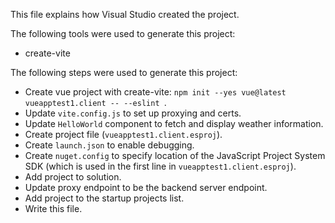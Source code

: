 This file explains how Visual Studio created the project.

The following tools were used to generate this project:
- create-vite

The following steps were used to generate this project:
- Create vue project with create-vite: `npm init --yes vue@latest vueapptest1.client -- --eslint `.
- Update `vite.config.js` to set up proxying and certs.
- Update `HelloWorld` component to fetch and display weather information.
- Create project file (`vueapptest1.client.esproj`).
- Create `launch.json` to enable debugging.
- Create `nuget.config` to specify location of the JavaScript Project System SDK (which is used in the first line in `vueapptest1.client.esproj`).
- Add project to solution.
- Update proxy endpoint to be the backend server endpoint.
- Add project to the startup projects list.
- Write this file.
